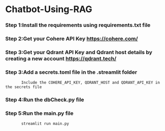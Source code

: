 # Chatbot-Using-RAG
### Step 1:Install the requirements using requirements.txt file
### Step 2:Get your Cohere API Key https://cohere.com/
### Step 3:Get your Qdrant API Key and Qdrant host details by creating a new account https://qdrant.tech/
### Step 3:Add a secrets.toml file in the .streamlit folder
           Include the COHERE_API_KEY, QDRANT_HOST and QDRANT_API_KEY in the secrets file
### Step 4:Run the dbCheck.py file
### Step 5:Run the main.py file
           streamlit run main.py
